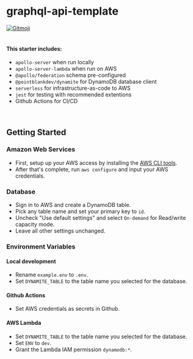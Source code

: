 # graphql-api-template

<a href="https://gitmoji.dev" >
  <img src="https://img.shields.io/badge/gitmoji-%20😜%20😍-FFDD67.svg?style=flat-square" alt="Gitmoji">
</a>

<br />
<br />

#### This starter includes:

- `apollo-server` when run locally
- `apollo-server-lambda` when run on AWS
- `@apollo/federation` schema pre-configured
- `@pointblankdev/dynamite` for DynamoDB database client
- `serverless` for infrastructure-as-code to AWS
- `jest` for testing with recommended extentions
- Github Actions for CI/CD

<br />

## Getting Started

### Amazon Web Services

- First, setup up your AWS access by installing the [AWS CLI tools](https://aws.amazon.com/cli/).
- After that's complete, run `aws configure` and input your AWS credentials.

### Database

- Sign in to AWS and create a DynamoDB table.
- Pick any table name and set your primary key to `id`.
- Uncheck "Use default settings" and select `On-demand` for Read/write capacity mode.
- Leave all other settings unchanged.

### Environment Variables

#### Local development

- Rename `example.env` to `.env`.
- Set `DYNAMITE_TABLE` to the table name you selected for the database.

#### Github Actions

- Set AWS credentials as secrets in Github.

#### AWS Lambda

- Set `DYNAMITE_TABLE` to the table name you selected for the database.
- Set `ENV` to `dev`.
- Grant the Lambda IAM permission `dynamodb:*`.
